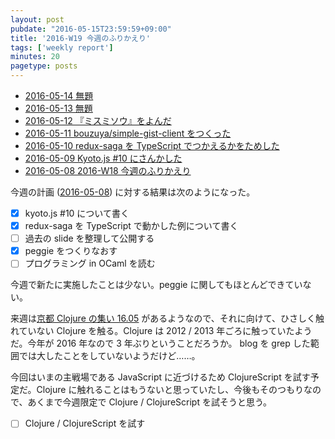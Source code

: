 ```yaml
---
layout: post
pubdate: "2016-05-15T23:59:59+09:00"
title: '2016-W19 今週のふりかえり'
tags: ['weekly report']
minutes: 20
pagetype: posts
---
```

- [2016-05-14 無題][2016-05-14]
- [2016-05-13 無題][2016-05-13]
- [2016-05-12 『ミスミソウ』をよんだ][2016-05-12]
- [2016-05-11 bouzuya/simple-gist-client をつくった][2016-05-11]
- [2016-05-10 redux-saga を TypeScript でつかえるかをためした][2016-05-10]
- [2016-05-09 Kyoto.js #10 にさんかした][2016-05-09]
- [2016-05-08 2016-W18 今週のふりかえり][2016-05-08]

今週の計画 ([2016-05-08][]) に対する結果は次のようになった。

- [x] kyoto.js #10 について書く
- [x] redux-saga を TypeScript で動かした例について書く
- [ ] 過去の slide を整理して公開する
- [x] peggie をつくりなおす
- [ ] プログラミング in OCaml を読む

今週で新たに実施したことは少ない。peggie に関してもほとんどできていない。

来週は[京都 Clojure の集い 16.05](https://e6a302c89833f490f111a94ebc.doorkeeper.jp/events/42877) があるようなので、それに向けて、ひさしく触れていない Clojure を触る。Clojure は 2012 / 2013 年ごろに触っていたようだ。今年が 2016 年なので 3 年ぶりということだろうか。 blog を grep した範囲では大したことをしていないようだけど……。

今回はいまの主戦場である JavaScript に近づけるため ClojureScript を試す予定だ。Clojure に触れることはもうないと思っていたし、今後もそのつもりなので、あくまで今週限定で Clojure / ClojureScript を試そうと思う。

- [ ] Clojure / ClojureScript を試す

[2016-05-08]: http://blog.bouzuya.net/2016/05/08/
[2016-05-09]: http://blog.bouzuya.net/2016/05/09/
[2016-05-10]: http://blog.bouzuya.net/2016/05/10/
[2016-05-11]: http://blog.bouzuya.net/2016/05/11/
[2016-05-12]: http://blog.bouzuya.net/2016/05/12/
[2016-05-13]: http://blog.bouzuya.net/2016/05/13/
[2016-05-14]: http://blog.bouzuya.net/2016/05/14/
